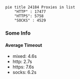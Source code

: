 
```mermaid
pie title 24184 Proxies in list
    "HTTP" : 17477
    "HTTPS": 5758
    "SOCKS" : 4529
```

### Some Info
#### Average Timeout

- mixed: 4.6s
- http: 2.7s
- https: 7.6s
- socks: 6.2s